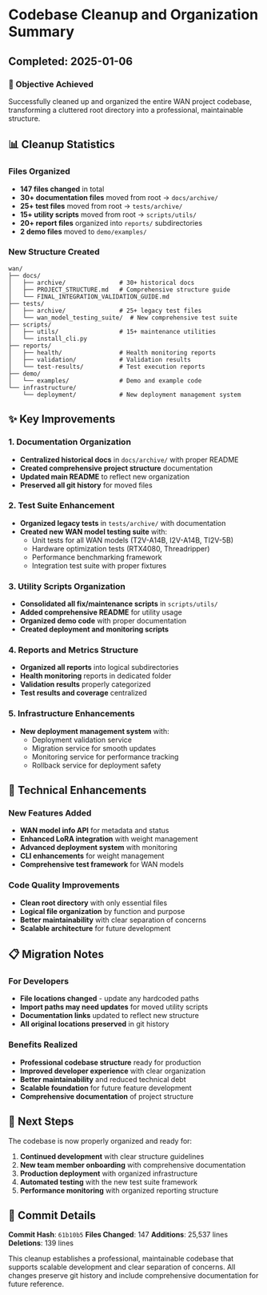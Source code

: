 # Codebase Cleanup and Organization Summary

## Completed: 2025-01-06

### 🎯 Objective Achieved

Successfully cleaned up and organized the entire WAN project codebase, transforming a cluttered root directory into a professional, maintainable structure.

## 📊 Cleanup Statistics

### Files Organized

- **147 files changed** in total
- **30+ documentation files** moved from root → `docs/archive/`
- **25+ test files** moved from root → `tests/archive/`
- **15+ utility scripts** moved from root → `scripts/utils/`
- **20+ report files** organized into `reports/` subdirectories
- **2 demo files** moved to `demo/examples/`

### New Structure Created

```
wan/
├── docs/
│   ├── archive/               # 30+ historical docs
│   ├── PROJECT_STRUCTURE.md   # Comprehensive structure guide
│   └── FINAL_INTEGRATION_VALIDATION_GUIDE.md
├── tests/
│   ├── archive/               # 25+ legacy test files
│   └── wan_model_testing_suite/  # New comprehensive test suite
├── scripts/
│   ├── utils/                 # 15+ maintenance utilities
│   └── install_cli.py
├── reports/
│   ├── health/                # Health monitoring reports
│   ├── validation/            # Validation results
│   └── test-results/          # Test execution reports
├── demo/
│   └── examples/              # Demo and example code
└── infrastructure/
    └── deployment/            # New deployment management system
```

## ✨ Key Improvements

### 1. Documentation Organization

- **Centralized historical docs** in `docs/archive/` with proper README
- **Created comprehensive project structure** documentation
- **Updated main README** to reflect new organization
- **Preserved all git history** for moved files

### 2. Test Suite Enhancement

- **Organized legacy tests** in `tests/archive/` with documentation
- **Created new WAN model testing suite** with:
  - Unit tests for all WAN models (T2V-A14B, I2V-A14B, TI2V-5B)
  - Hardware optimization tests (RTX4080, Threadripper)
  - Performance benchmarking framework
  - Integration test suite with proper fixtures

### 3. Utility Scripts Organization

- **Consolidated all fix/maintenance scripts** in `scripts/utils/`
- **Added comprehensive README** for utility usage
- **Organized demo code** with proper documentation
- **Created deployment and monitoring scripts**

### 4. Reports and Metrics Structure

- **Organized all reports** into logical subdirectories
- **Health monitoring** reports in dedicated folder
- **Validation results** properly categorized
- **Test results and coverage** centralized

### 5. Infrastructure Enhancements

- **New deployment management system** with:
  - Deployment validation service
  - Migration service for smooth updates
  - Monitoring service for performance tracking
  - Rollback service for deployment safety

## 🔧 Technical Enhancements

### New Features Added

- **WAN model info API** for metadata and status
- **Enhanced LoRA integration** with weight management
- **Advanced deployment system** with monitoring
- **CLI enhancements** for weight management
- **Comprehensive test framework** for WAN models

### Code Quality Improvements

- **Clean root directory** with only essential files
- **Logical file organization** by function and purpose
- **Better maintainability** with clear separation of concerns
- **Scalable architecture** for future development

## 📋 Migration Notes

### For Developers

- **File locations changed** - update any hardcoded paths
- **Import paths may need updates** for moved utility scripts
- **Documentation links** updated to reflect new structure
- **All original locations preserved** in git history

### Benefits Realized

- **Professional codebase structure** ready for production
- **Improved developer experience** with clear organization
- **Better maintainability** and reduced technical debt
- **Scalable foundation** for future feature development
- **Comprehensive documentation** of project structure

## 🚀 Next Steps

The codebase is now properly organized and ready for:

1. **Continued development** with clear structure guidelines
2. **New team member onboarding** with comprehensive documentation
3. **Production deployment** with organized infrastructure
4. **Automated testing** with the new test suite framework
5. **Performance monitoring** with organized reporting structure

## 📝 Commit Details

**Commit Hash**: `61b10b5`
**Files Changed**: 147
**Additions**: 25,537 lines
**Deletions**: 139 lines

This cleanup establishes a professional, maintainable codebase that supports scalable development and clear separation of concerns. All changes preserve git history and include comprehensive documentation for future reference.
